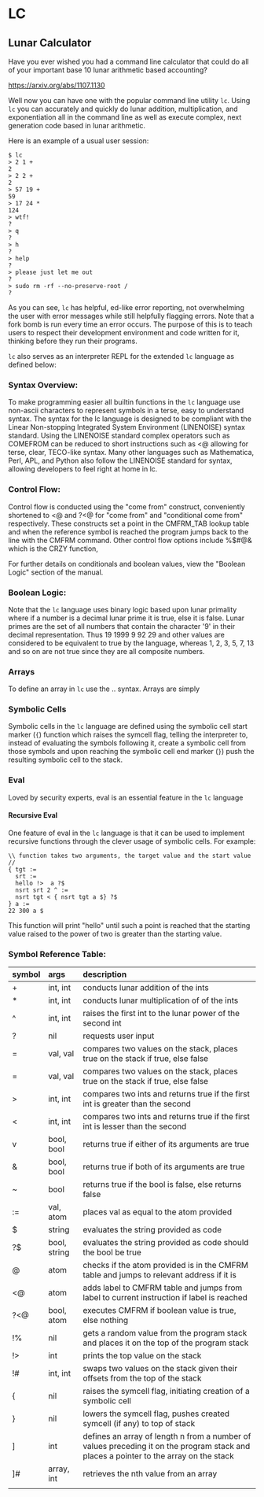 # LC
## Lunar Calculator

Have you ever wished you had a command line calculator that could do all of your important base 10 lunar arithmetic based accounting?

https://arxiv.org/abs/1107.1130

Well now you can have one with the popular command line utility `lc`. Using `lc` you can accurately and quickly do lunar addition, multiplication, and exponentiation all in the command line as well as execute complex, next generation code based in lunar arithmetic.

Here is an example of a usual user session:
```
$ lc
> 2 1 +
2
> 2 2 +
2
> 57 19 +
59
> 17 24 *
124
> wtf!
?
> q
?
> h
?
> help
?
> please just let me out
?
> sudo rm -rf --no-preserve-root /
?
```
As you can see, `lc` has helpful, ed-like error reporting, not overwhelming the user with error messages while still helpfully flagging errors. Note that a fork bomb is run every time an error occurs. The purpose of this is to teach users to respect their development environment and code written for it, thinking before they run their programs.

`lc` also serves as an interpreter REPL for the extended `lc` language as defined below:

### Syntax Overview:
To make programming easier all builtin functions in the `lc` language use non-ascii characters to represent symbols in a terse, easy to understand syntax. The syntax for the lc language is designed to be compliant with the Linear Non-stopping Integrated System Environment (LINENOISE) syntax standard. Using the LINENOISE standard complex operators such as COMEFROM can be reduced to short instructions such as <@ allowing for terse, clear, TECO-like syntax. Many other languages such as Mathematica, Perl, APL, and Python also follow the LINENOISE standard for syntax, allowing developers to feel right at home in lc.

### Control Flow:
Control flow is conducted using the "come from" construct, conveniently shortened to <@ and ?<@ for "come from" and "conditional come from" respectively. These constructs set a point in the CMFRM_TAB lookup table and when the reference symbol is reached the program jumps back to the line with the CMFRM command. Other control flow options include %$#@& which is the CRZY function, 

For further details on conditionals and boolean values, view the "Boolean Logic" section of the manual.

### Boolean Logic:
Note that the `lc` language uses binary logic based upon lunar primality where if a number is a decimal lunar prime it is true, else it is false. Lunar primes are the set of all numbers that contain the character '9' in their decimal representation. Thus 19 1999 9 92 29 and other values are considered to be equivalent to true by the language, whereas 1, 2, 3, 5, 7, 13 and so on are not true since they are all composite numbers.

### Arrays
To define an array in `lc` use the .. syntax. Arrays are simply 

### Symbolic Cells
Symbolic cells in the `lc` language are defined using the symbolic cell start marker (`{`) function which raises the symcell flag, telling the interpreter to, instead of evaluating the symbols following it, create a symbolic cell from those symbols and upon reaching the symbolic cell end marker (`}`) push the resulting symbolic cell to the stack.

### Eval
Loved by security experts, eval is an essential feature in the `lc` language

#### Recursive Eval
One feature of eval in the `lc` language is that it can be used to implement recursive functions through the clever usage of symbolic cells. For example:
```
\\ function takes two arguments, the target value and the start value //
{ tgt :=
  srt :=
  hello !>  a ?$
  nsrt srt 2 ^ := 
  nsrt tgt < { nsrt tgt a $} ?$
} a :=
22 300 a $
```
This function will print "hello" until such a point is reached that the starting value raised to the power of two is greater than the starting value.

### Symbol Reference Table:
| symbol | args         | description                                                                                                                           |
|:-------|:-------------|:--------------------------------------------------------------------------------------------------------------------------------------|
| +      | int, int     | conducts lunar addition of the ints                                                                                                   |
| *      | int, int     | conducts lunar multiplication of of the ints                                                                                          |
| ^      | int, int     | raises the first int to the lunar power of the second int                                                                             |
| ?      | nil          | requests user input                                                                                                                   |
| =      | val, val     | compares two values on the stack, places true on the stack if true, else false                                                        |
| \=     | val, val     | compares two values on the stack, places true on the stack if true, else false                                                        |
| >      | int, int     | compares two ints and returns true if the first int is greater than the second                                                        |
| <      | int, int     | compares two ints and returns true if the first int is lesser than the second                                                         |
| v      | bool, bool   | returns true if either of its arguments are true                                                                                      |
| &      | bool, bool   | returns true if both of its arguments are true                                                                                        |
| ~      | bool         | returns true if the bool is false, else returns false                                                                                 |
| :=     | val, atom    | places val as equal to the atom provided                                                                                              |
| $      | string       | evaluates the string provided as code                                                                                                 |
| ?$     | bool, string | evaluates the string provided as code should the bool be true                                                                         |
| @      | atom         | checks if the atom provided is in the CMFRM table and jumps to relevant address if it is                                              |
| <@     | atom         | adds label to CMFRM table and jumps from label to current instruction if label is reached                                             |
| ?<@    | bool, atom   | executes CMFRM if boolean value is true, else nothing                                                                                 |
| !%     | nil          | gets a random value from the program stack and places it on the top of the program stack                                              |
| !>     | int          | prints the top value on the stack                                                                                                     |
| !#     | int, int     | swaps two values on the stack given their offsets from the top of the stack                                                           |
| {      | nil          | raises the symcell flag, initiating creation of a symbolic cell                                                                       |
| }      | nil          | lowers the symcell flag, pushes created symcell (if any) to top of stack                                                              |
| ]      | int          | defines an array of length n from a number of values preceding it on the program stack and places a pointer to the array on the stack |
| ]#     | array, int   | retrieves the nth value from an array                                                                                                 |
|        |              |                                                                                                                                       |
